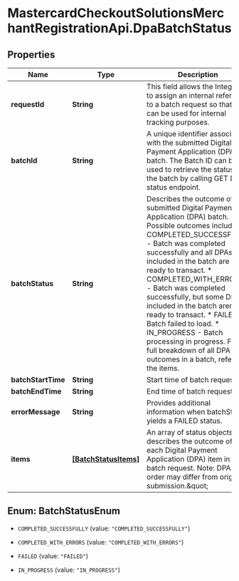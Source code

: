 # MastercardCheckoutSolutionsMerchantRegistrationApi.DpaBatchStatus

## Properties

Name | Type | Description | Notes
------------ | ------------- | ------------- | -------------
**requestId** | **String** | This field allows the Integrator to assign an internal reference to a batch request so that it can be used for internal tracking purposes. | [optional] 
**batchId** | **String** | A unique identifier associated with the submitted Digital Payment Application (DPA) batch. The Batch ID can be used to retrieve the status of the batch by calling GET DPA status endpoint. | [optional] 
**batchStatus** | **String** | Describes the outcome of the submitted Digital Payment Application (DPA) batch. Possible outcomes include:  * COMPLETED_SUCCESSFULLY - Batch was completed successfully and all DPAs included in the batch are ready to transact.  * COMPLETED_WITH_ERRORS - Batch was completed successfully, but some DPAs included in the batch aren&#39;t ready to transact.  * FAILED -  Batch failed to load.  * IN_PROGRESS - Batch processing in progress.  For a full breakdown of all DPA outcomes in a batch, refer to the items.  | [optional] 
**batchStartTime** | **String** | Start time of batch request | [optional] 
**batchEndTime** | **String** | End time of batch request | [optional] 
**errorMessage** | **String** | Provides additional information when batchStatus yields a FAILED status. | [optional] 
**items** | [**[BatchStatusItems]**](BatchStatusItems.md) | An array of status objects that describes the outcome of each Digital Payment Application (DPA) item in a batch request.  Note: DPA item order may differ from original submission.\&quot;  | [optional] 



## Enum: BatchStatusEnum


* `COMPLETED_SUCCESSFULLY` (value: `"COMPLETED_SUCCESSFULLY"`)

* `COMPLETED_WITH_ERRORS` (value: `"COMPLETED_WITH_ERRORS"`)

* `FAILED` (value: `"FAILED"`)

* `IN_PROGRESS` (value: `"IN_PROGRESS"`)




